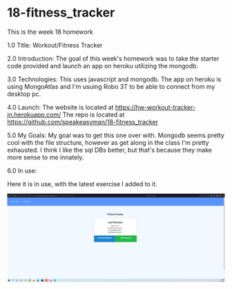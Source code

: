 # 18-fitness_tracker
This is the week 18 homework

1.0 Title:
    Workout/Fitness Tracker

2.0 Introduction:
    The goal of this week's homework was to take the starter code provided and launch an app on heroku utilizing the mongodb. 

3.0 Technologies:
    This uses javascript and mongodb. The app on heroku is using MongoAtlas and I'm usuing Robo 3T to be able to connect from my desktop pc.

4.0 Launch:
    The website is located at https://hw-workout-tracker-jn.herokuapp.com/
    The repo is located at https://github.com/speakeasyman/18-fitness_tracker

5.0 My Goals:
    My goal was to get this one over with. Mongodb seems pretty cool with the file structure, however as get along in the class I'm pretty exhausted. I think I like the sql DBs better, but that's because they make more sense to me innately.

6.0 In use: <br>

Here it is in use, with the latest exercise I added to it. <br>

![Fitness_Tracker](./public/Capture.PNG)